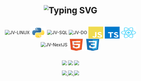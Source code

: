 
<h1 align="center">
  <img src="https://readme-typing-svg.herokuapp.com?font=Fira+Code&size=28&duration=4000&pause=500&color=000000&center=true&vCenter=true&width=600&lines=Hi,+I'm+Joao+Vitor;Software+Developer;Believe+in+the+power+of+information." alt="Typing SVG" />
</h1>

<div align="center"> 
  <div style="display: inline_block"><br>
    <img align="center" alt="JV-LINUX" height="40" width="50" src="https://cdn.jsdelivr.net/gh/devicons/devicon@latest/icons/linux/linux-original.svg" />
    <img align="center" alt="JV-Python" height="40" width="50" src="https://raw.githubusercontent.com/devicons/devicon/master/icons/python/python-original.svg">
    <img align="center" alt="JV-SQL" height="40" width="50" src="https://cdn.jsdelivr.net/gh/devicons/devicon@latest/icons/sqldeveloper/sqldeveloper-original.svg" />
    <img align="center" alt="JV-DO" height="40" width="50" src="https://cdn.jsdelivr.net/gh/devicons/devicon@latest/icons/digitalocean/digitalocean-original.svg" />
    <img align="center" alt="JV-Js" height="40" width="50" src="https://raw.githubusercontent.com/devicons/devicon/master/icons/javascript/javascript-plain.svg">
    <img align="center" alt="JV-Ts" height="40" width="50" src="https://raw.githubusercontent.com/devicons/devicon/master/icons/typescript/typescript-plain.svg">
    <img align="center" alt="JV-React" height="40" width="50" src="https://raw.githubusercontent.com/devicons/devicon/master/icons/react/react-original.svg">
    <img align="center" alt="JV-NextJS" height="40" width="50" src="https://cdn.jsdelivr.net/gh/devicons/devicon@latest/icons/nextjs/nextjs-original.svg" />
    <img align="center" alt="JV-HTML" height="40" width="50" src="https://raw.githubusercontent.com/devicons/devicon/master/icons/html5/html5-original.svg">
    <img align="center" alt="JV-CSS" height="40" width="50" src="https://raw.githubusercontent.com/devicons/devicon/master/icons/css3/css3-original.svg">
          
  </div><br>
</div>

<p align="center">
  <img src="https://img.shields.io/badge/🌍%20-RS,%20Brasil-black?style=flat-square&scale=2" />
  <img src="https://img.shields.io/badge/🎓%20Computer%20Science-black?style=flat-square&scale=2" />
  <img src="https://img.shields.io/badge/💻%20SO-Ubuntu-black?style=flat-square&scale=2" />
</p>

<div align="center"> 
  <a href="mailto:jvnloopes@gmail.com">
    <img src="https://img.shields.io/badge/-Email-%23333?style=for-the-badge&logo=gmail&logoColor=red&scale=1" target="_blank" />
  </a>
  <a href="https://www.linkedin.com/in/joão-vítor-nunes-lopes-256a27z" target="_blank">
    <img src="https://img.shields.io/badge/-LinkedIn-%230077B5?style=for-the-badge&logo=linkedin&logoColor=white&scale=2" target="_blank" />
  </a>
  <a href="https://" target="_blank"> 
    <img src="https://img.shields.io/badge/-Portfólio-000000?style=for-the-badge&logo=firefox-browser&logoColor=orange&scale=3" />
  </a>
</div>
